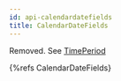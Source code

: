 ```yaml
---
id: api-calendardatefields
title: CalendarDateFields
---
```


Removed. See [TimePeriod](api-timeperiod.html)

{%refs CalendarDateFields}
